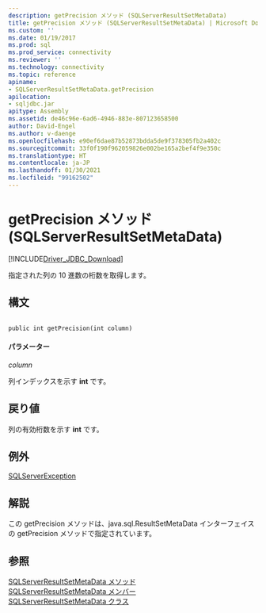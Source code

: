 ```yaml
---
description: getPrecision メソッド (SQLServerResultSetMetaData)
title: getPrecision メソッド (SQLServerResultSetMetaData) | Microsoft Docs
ms.custom: ''
ms.date: 01/19/2017
ms.prod: sql
ms.prod_service: connectivity
ms.reviewer: ''
ms.technology: connectivity
ms.topic: reference
apiname:
- SQLServerResultSetMetaData.getPrecision
apilocation:
- sqljdbc.jar
apitype: Assembly
ms.assetid: de46c96e-6ad6-4946-883e-807123658500
author: David-Engel
ms.author: v-daenge
ms.openlocfilehash: e90ef6dae87b52873bdda5de9f378305fb2a402c
ms.sourcegitcommit: 33f0f190f962059826e002be165a2bef4f9e350c
ms.translationtype: HT
ms.contentlocale: ja-JP
ms.lasthandoff: 01/30/2021
ms.locfileid: "99162502"
---
```

# <a name="getprecision-method-sqlserverresultsetmetadata"></a>getPrecision メソッド (SQLServerResultSetMetaData)
[!INCLUDE[Driver_JDBC_Download](../../../includes/driver_jdbc_download.md)]

  指定された列の 10 進数の桁数を取得します。  
  
## <a name="syntax"></a>構文  
  
```  
  
public int getPrecision(int column)  
```  
  
#### <a name="parameters"></a>パラメーター  
 *column*  
  
 列インデックスを示す **int** です。  
  
## <a name="return-value"></a>戻り値  
 列の有効桁数を示す **int** です。  
  
## <a name="exceptions"></a>例外  
 [SQLServerException](../../../connect/jdbc/reference/sqlserverexception-class.md)  
  
## <a name="remarks"></a>解説  
 この getPrecision メソッドは、java.sql.ResultSetMetaData インターフェイスの getPrecision メソッドで指定されています。  
  
## <a name="see-also"></a>参照  
 [SQLServerResultSetMetaData メソッド](../../../connect/jdbc/reference/sqlserverresultsetmetadata-methods.md)   
 [SQLServerResultSetMetaData メンバー](../../../connect/jdbc/reference/sqlserverresultsetmetadata-members.md)   
 [SQLServerResultSetMetaData クラス](../../../connect/jdbc/reference/sqlserverresultsetmetadata-class.md)  
  
  
